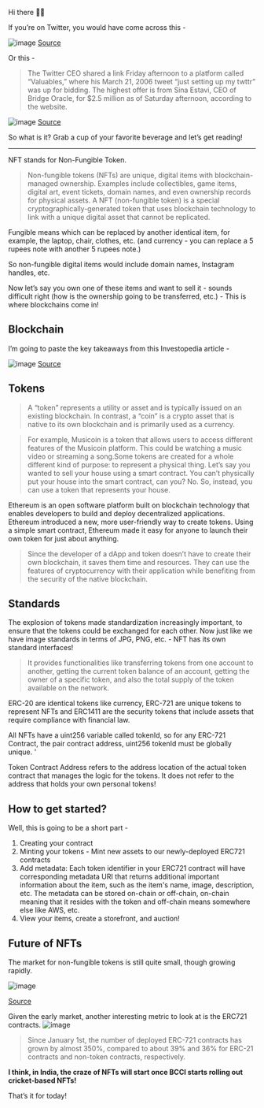 Hi there 👋🏽

If you’re on Twitter, you would have come across this -

![image](https://user-images.githubusercontent.com/10815402/139591681-9412fd44-3975-44e1-9352-89057ddf1342.png)
[Source](https://www.christies.com/presscenter/pdf/9971/Joint%20Press%20Release%20-%20Metapurse%20__%20Christies%20(2)_9971_1.pdf)

Or this -
> The Twitter CEO shared a link Friday afternoon to a platform called “Valuables,” where his March 21, 2006 tweet “just setting up my twttr” was up for bidding. The highest offer is from Sina Estavi, CEO of Bridge Oracle, for $2.5 million as of Saturday afternoon, according to the website.
> 
![image](https://user-images.githubusercontent.com/10815402/139591699-c209f0b3-136d-4215-aed0-67aa5648e982.png)
[Source](https://v.cent.co/tweet/20)

So what is it? Grab a cup of your favorite beverage and let’s get reading!

---

NFT stands for Non-Fungible Token.

> Non-fungible tokens (NFTs) are unique, digital items with blockchain-managed ownership. Examples include collectibles, game items, digital art, event tickets, domain names, and even ownership records for physical assets. A NFT (non-fungible token) is a special cryptographically-generated token that uses blockchain technology to link with a unique digital asset that cannot be replicated.

Fungible means which can be replaced by another identical item, for example, the laptop, chair, clothes, etc. (and currency - you can replace a 5 rupees note with another 5 rupees note.)

So non-fungible digital items would include domain names, Instagram handles, etc.

Now let’s say you own one of these items and want to sell it - sounds difficult right (how is the ownership going to be transferred, etc.) - This is where blockchains come in!

## Blockchain
I’m going to paste the key takeaways from this Investopedia article -

![image](https://user-images.githubusercontent.com/10815402/139591732-559d2b8f-0a33-4408-a141-64d9d98a5e72.png)
[Source](https://www.investopedia.com/terms/b/blockchain.asp)

## Tokens
> A “token” represents a utility or asset and is typically issued on an existing blockchain. In contrast, a “coin” is a crypto asset that is native to its own blockchain and is primarily used as a currency.

> For example, Musicoin is a token that allows users to access different features of the Musicoin platform. This could be watching a music video or streaming a song.Some tokens are created for a whole different kind of purpose: to represent a physical thing. Let’s say you wanted to sell your house using a smart contract. You can’t physically put your house into the smart contract, can you? No.
So, instead, you can use a token that represents your house.

Ethereum is an open software platform built on blockchain technology that enables developers to build and deploy decentralized applications. Ethereum introduced a new, more user-friendly way to create tokens. Using a simple smart contract, Ethereum made it easy for anyone to launch their own token for just about anything.

> Since the developer of a dApp and token doesn’t have to create their own blockchain, it saves them time and resources. They can use the features of cryptocurrency with their application while benefiting from the security of the native blockchain.

## Standards
The explosion of tokens made standardization increasingly important, to ensure that the tokens could be exchanged for each other. Now just like we have image standards in terms of JPG, PNG, etc. - NFT has its own standard interfaces!

> It provides functionalities like transferring tokens from one account to another, getting the current token balance of an account, getting the owner of a specific token, and also the total supply of the token available on the network.

ERC-20 are identical tokens like currency, ERC-721 are unique tokens to represent NFTs and ERC1411 are the security tokens that include assets that require compliance with financial law.

All NFTs have a uint256 variable called tokenId, so for any ERC-721 Contract, the pair contract address, uint256 tokenId must be globally unique. '

Token Contract Address refers to the address location of the actual token contract that manages the logic for the tokens. It does not refer to the address that holds your own personal tokens!

## How to get started?
Well, this is going to be a short part -
1. Creating your contract
2. Minting your tokens - Mint new assets to our newly-deployed ERC721 contracts
3. Add metadata: Each token identifier in your ERC721 contract will have corresponding metadata URI that returns additional important information about the item, such as the item's name, image, description, etc. The metadata can be stored on-chain or off-chain, on-chain meaning that it resides with the token and off-chain means somewhere else like AWS, etc.
4. View your items, create a storefront, and auction!

## Future of NFTs
The market for non-fungible tokens is still quite small, though growing rapidly.

![image](https://user-images.githubusercontent.com/10815402/139591799-0d7c829e-3a74-4286-a9dd-cc79c621d4be.png)

[Source](https://blockonomi.com/nft-market-cap-315-million/)

Given the early market, another interesting metric to look at is the ERC721 contracts.
![image](https://user-images.githubusercontent.com/10815402/139591816-8258f058-86f5-4bbf-9314-4da37e35c342.png)

> Since January 1st, the number of deployed ERC-721 contracts has grown by almost 350%, compared to about 39% and 36% for ERC-21 contracts and non-token contracts, respectively.

**I think, in India, the craze of NFTs will start once BCCI starts rolling out cricket-based NFTs!**

That’s it for today!


